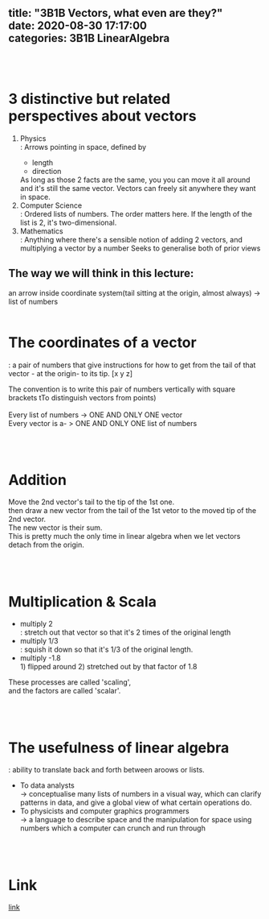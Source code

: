 title: "3B1B Vectors, what even are they?"	
date: 2020-08-30 17:17:00	
categories: 3B1B LinearAlgebra
---	

<br>
<br>
<h1>3 distinctive but related perspectives about vectors</h1>

<ol>
  <li>Physics</li>
  : Arrows pointing in space, defined by 
  <ul>
  <li>length</li>
  <li>direction</li> 	
  </ul>
  As long as those 2 facts are the same, you you can move it all around and it's still the same vector. 	
  Vectors can freely sit anywhere they want in space. 	


  <li>Computer Science </li>
  : Ordered lists of numbers.	
  The order matters here. 	
  If the length of the list is 2, it's two-dimensional.	


  <li>Mathematics </li>
  : Anything where there's a sensible notion of adding 2 vectors, and multiplying a vector by a number	
  Seeks to generalise both of prior views	
</ol>


<h2>The way we will think in this lecture: </h2>
an arrow inside coordinate system(tail sitting at the origin, almost always)  -> list of numbers

<br>
<br>
<h1>The coordinates of a vector</h1> 
: a pair of numbers that give instructions for how to get from the tail of that vector - at the origin- to its tip. 
[x
y
z]


The convention is to write this pair of numbers vertically with square brackets tTo distinguish vectors from points)
<br>
<br>
Every list of numbers -> ONE AND ONLY ONE vector<br>
Every vector is a- > ONE AND ONLY ONE list of numbers


<br>
<br>
<h1>Addition</h1>

  Move the 2nd vector's tail to the tip of the 1st one.<br>
  then draw a new vector from the tail of the 1st vetor to the moved tip of the 2nd vector.<br>
  The new vector is their sum.<br>
  This is pretty much the only time in linear algebra when we let vectors detach from the origin. 
  
<br>
<br>
<h1>Multiplication & Scala</h1>
   <ul>
   <li>multiply 2  </li>
    : stretch out that vector so that it's 2 times of the original length
  
   <li>multiply 1/3 </li>
    : squish it down so that it's 1/3 of the original length. 
  
   <li>multiply -1.8  </li>
    1) flipped around 
    2) stretched out by that factor of 1.8
    </ul>
    
   These processes are called 'scaling', <br>
   and the factors are called 'scalar'. 
   
    
<br>
<br>
<h1> The usefulness of linear algebra</h1> 
  : ability to translate back and forth between aroows or lists. 
  <ul>
  <li> To data analysts </li>
  -> conceptualise many lists of numbers in a visual way, which can clarify patterns in data, and give a global view of what certain operations do. 	
  <li>To physicists and computer graphics programmers </li>
  -> a language to describe space and the manipulation for space using numbers which a computer can crunch and run through
</ul>
<br>
<br>
<h1>Link</h1>
<a href="https://www.youtube.com/watch?v=fNk_zzaMoSs&list=PLZHQObOWTQDPD3MizzM2xVFitgF8hE_ab&index=2&t=277s">link</a>
